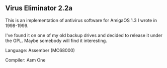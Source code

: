 ## Virus Eliminator 2.2a

This is an implementation of antivirus software for AmigaOS 1.3 I wrote in 1998-1999.

I've found it on one of my old backup drives and decided to release it under the GPL. Maybe somebody will find it interesting.

Language: Assember (MC68000)

Compiler: Asm One

